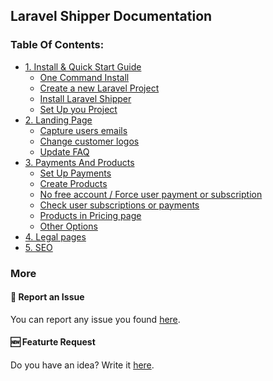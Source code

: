 ## Laravel Shipper Documentation

### Table Of Contents:

- [1. Install & Quick Start Guide](/doc/install.md)
  - [One Command Install](/doc/install.md#1-one-command-install)
  - [Create a new Laravel Project](/doc/install.md#2-create-a-new-laravel-project)
  - [Install Laravel Shipper](/doc/install.md#3-install-laravel-shipper)
  - [Set Up you Project](/doc/install.md#4-set-up-your-project)
- [2. Landing Page](/doc/landing-page.md)
  - [Capture users emails](/doc/landing-page.md#2-capture-emails-of-interested-users)
  - [Change customer logos](/doc/landing-page.md#3-change-logos)
  - [Update FAQ](/doc/landing-page.md#4-update-faq)
- [3. Payments And Products](/doc/payments-and-products.md)
  - [Set Up Payments](/doc/payments-and-products.md#1-set-up-payments)
  - [Create Products](/doc/payments-and-products.md#2-create-products)
  - [No free account / Force user payment or subscription](/doc/payments-and-products.md#3-no-free-account--force-user-payment-or-subscription)
  - [Check user subscriptions or payments](/doc/payments-and-products.md#4-check-user-subscriptions-or-payments)
  - [Products in Pricing page](/doc/payments-and-products.md#5-products-in-pricing-page)
  - [Other Options](/doc/payments-and-products.md#6-other-options)
- [4. Legal pages](/doc/legal-pages.md)
- [5. SEO](/doc/seo.md)

### More
#### 🐛 Report an Issue
You can report any issue you found [here](https://github.com/laravel-shipper/documentation/issues/new?assignees=&labels=&projects=&template=bug_report.md&title=).

#### 🆕 Featurte Request
Do you have an idea? Write it [here](https://github.com/laravel-shipper/documentation/issues/new?assignees=&labels=&projects=&template=feature_request.md&title=).
